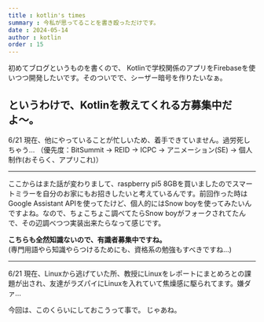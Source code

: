 ```yaml
---
title : kotlin's times
summary : 今私が思ってることを書き殴っただけです。
date : 2024-05-14
author : kotlin
order : 15
---
```

初めてブログというものを書くので、
Kotlinで学校関係のアプリをFirebaseを使いつつ開発したいです。そのついでで、シーザー暗号を作りたいなぁ。

## というわけで、Kotlinを教えてくれる方募集中だよ〜。
6/21    現在、他にやっていることが忙しいため、着手できていません。過労死しちゃう...
        （優先度：BitSummit → REID → ICPC → アニメーション(SE) → 個人制作(おそらく、アプリこれ)）

---
ここからはまた話が変わりまして、raspberry pi5 8GBを買いましたのでスマートミラーを自分のお家にもお招きしたいと考えているんです。前回作った時はGoogle Assistant APIを使ってたけど、個人的にはSnow boyを使ってみたいんですよね。なので、ちょこちょこ調べてたらSnow boyがフォークされてたんで、その辺調べつつ実装出来たらなって感じです。

**こちらも全然知識ないので、有識者募集中ですね。**</br>(専門用語やら知識やらつけるためにも、資格系の勉強もすべきですね...)

---
6/21    現在、Linuxから逃げていた所、教授にLinuxをレポートにまとめろとの課題が出され、友達がラズパイにLinuxを入れていて焦燥感に駆られてます。嫌ダァ...

今回は、このくらいにしておこうって事で。
じゃあね。


